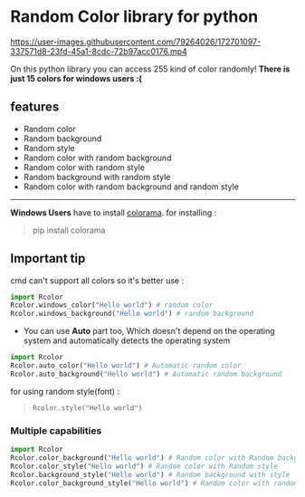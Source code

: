 # Random Color library for python


     

https://user-images.githubusercontent.com/79264026/172701097-337571d8-23fd-45a1-8cdc-72b97acc0176.mp4


        
On this python library you can access 255 kind of color randomly!
**There is just 15 colors for windows users :(**
## features

- Random color 
- Random background
- Random style
- Random color with random background
- Random color with random style
- Random background with random style
- Random color with random background and random style

---
**Windows Users** have to install [colorama](https://pypi.org/project/colorama/).
for installing : 

>pip install colorama

## **Important tip**
cmd can't support all colors so it's better use :
``` python 
import Rcolor
Rcolor.windows_color("Hello world") # random color
Rcolor.windows_background("Hello world") # random background
``` 
- You can use **Auto** part too, Which doesn't depend on the operating system and automatically detects the operating system
```python
import Rcolor
Rcolor.auto_color("Hello world") # Automatic random color
Rcolor.auto_background("Hello world") # Automatic random background
```

for using random style(font) :
>`Rcolor.style("Hello world")`

### Multiple capabilities ###
```python
import Rcolor
Rcolor.color_background("Hello world") # Random color with Random background
Rcolor.color_style("Hello world") # Random color with Random style
Rcolor.background_style("Hello world") # Random background with style
Rcolor.color_background_style("Hello world") # Random color with random background and random style
```
